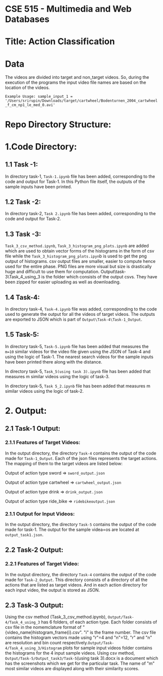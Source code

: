 # CSE 515 - Multimedia and Web Databases 

# Title: Action Classification

# Data

The videos are divided into target and non_target videos. So, during the execution of the programs the input video file names are based on the location of the videos. 

`Example Usage: sample_input_1 = '/Users/srirupin/Downloads/target/cartwheel/Bodenturnen_2004_cartwheel_f_cm_np1_le_med_0.avi'`

# Repo Directory Structure:
# 1.Code Directory: 

## 1.1 Task -1: 
In directory task-1, `Task-1.ipynb` file has been added, corresponding to the code and output for Task-1. In this Python file itself, the outputs of the sample inputs have been printed.

## 1.2 Task -2:
In directory task-2, `Task 2.ipynb` file has been added, corresponding to the code and output for Task-2.

## 1.3 Task -3: 

`Task_3_csv_method.ipynb`, `Task_3_histogram_png_plots.ipynb` are added which are used to obtain vector forms of the histograms in the form of csv file while the `Task_3_histogram_png_plots.ipyn`b is used to get the png output of histograms. csv output files are smaller, easier to compute hence used for the entire phase. PNG files are more visual but size is drastically huge and difficult to use them for computation. Output\task-3\Task_4_using_3 is the folder which consists of the output csvs. They have been zipped for easier uploading as well as downloading.

## 1.4 Task-4:  
In directory task-4, `Task-4.ipynb` file was added, corresponding to the code used to generate the output for all the videos of target videos. The outputs are exported to JSON which is part of `Output\Task-4\Task-1_Output`.

## 1.5 Task-5:  
In directory task-5, `Task-5.ipynb` file has been added that measures the `m=10` similar videos for the video file given using the JSON of Task-4 and using the logic of Task-1. The nearest search videos for the sample inputs have been printed there along with the distance. 

In directory task-5, `Task_5(using task 3).ipynb` file has been added that measures m similar videos using the logic of task-3.

In directory task-5, `Task 5_2.ipynb` file has been added that measures m similar videos using the logic of task-2.

# 2. Output:

## 2.1 Task-1 Output: 
### 2.1.1 Features of Target Videos:
In the output directory, the directory `Task-4` contains the output of the code made for `Task-1_Output`. Each of the json files represents the target actions. The mapping of them to the target videos are listed below:

Output of action type sword => `sword_output.json`

Output of action type cartwheel => `cartwheel_output.json`

Output of action type drink => `drink_output.json`

Output of action type ride_bike => `ridebikeoutput.json`

### 2.1.1 Output for Input Videos:

In the output directory, the directory `Task-5` contains the output of the code made for task-1. The output for the sample videa=os are located at `output_task1.json`. 

## 2.2 Task-2 Output: 
### 2.2.1 Features of Target Video:
In the output directory, the directory `Task-4` contains the output of the code made for `Task-2_Output`. This directory consists of a directory of all the actions that are listed as target videos. And in each action directory for each input video, the output is stored as JSON.

## 2.3 Task-3 Output:
Using the csv method (Task_3_csv_method.ipynb), `Output/Task-4/Task_4_using_3` has 6 folders, of each action type. Each folder consists of csv file in the nomemclature format of "{video_name}histogram_frame{i}.csv". "i" is the frame number. The csv file contains the histogram vectors made using "r"=4 and "n"=12, "r" and "n" are resolution and bin count respectively.`Output/Task-4/Task_4_using_3/Histogram` plots for sample input videos folder contains the histograms for the 4 input sample videos.  Using csv method, `Output/Task-5/Output_task3/Task-5`(using task 3).docx is a document which has the screenshots which we get for the particular task. The name of "m" most similar videos are displayed along with their similarity scores.
